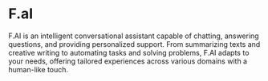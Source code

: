 # F.aI
F.AI is an intelligent conversational assistant capable of chatting, answering questions, and providing personalized support. From summarizing texts and creative writing to automating tasks and solving problems, F.AI adapts to your needs, offering tailored experiences across various domains with a human-like touch.
